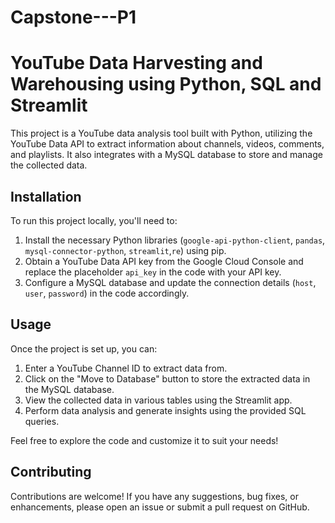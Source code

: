 # Capstone---P1
# YouTube Data Harvesting and Warehousing using Python, SQL and Streamlit

This project is a YouTube data analysis tool built with Python, utilizing the YouTube Data API to extract information about channels, videos, comments, and playlists. It also integrates with a MySQL database to store and manage the collected data.

## Installation

To run this project locally, you'll need to:

1. Install the necessary Python libraries (`google-api-python-client`, `pandas`, `mysql-connector-python`, `streamlit`,`re`) using pip.
2. Obtain a YouTube Data API key from the Google Cloud Console and replace the placeholder `api_key` in the code with your API key.
3. Configure a MySQL database and update the connection details (`host`, `user`, `password`) in the code accordingly.

## Usage

Once the project is set up, you can:

1. Enter a YouTube Channel ID to extract data from.
2. Click on the "Move to Database" button to store the extracted data in the MySQL database.
3. View the collected data in various tables using the Streamlit app.
4. Perform data analysis and generate insights using the provided SQL queries.

Feel free to explore the code and customize it to suit your needs!

## Contributing

Contributions are welcome! If you have any suggestions, bug fixes, or enhancements, please open an issue or submit a pull request on GitHub.
